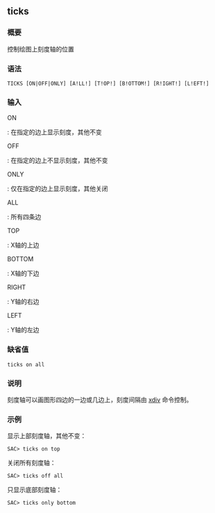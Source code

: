 ## ticks 

### 概要

控制绘图上刻度轴的位置

### 语法

``` {.bash}
TICKS [ON|OFF|ONLY] [A!LL!] [T!OP!] [B!OTTOM!] [R!IGHT!] [L!EFT!]
```

### 输入

ON

:   在指定的边上显示刻度，其他不变

OFF

:   在指定的边上不显示刻度，其他不变

ONLY

:   仅在指定的边上显示刻度，其他关闭

ALL

:   所有四条边

TOP

:   X轴的上边

BOTTOM

:   X轴的下边

RIGHT

:   Y轴的右边

LEFT

:   Y轴的左边

### 缺省值

``` {.bash}
ticks on all
```

### 说明

刻度轴可以画图形四边的一边或几边上，刻度间隔由 [xdiv](/commands/xdiv.md)
命令控制。

### 示例

显示上部刻度轴，其他不变：

``` {.bash}
SAC> ticks on top
```

关闭所有刻度轴：

``` {.bash}
SAC> ticks off all
```

只显示底部刻度轴：

``` {.bash}
SAC> ticks only bottom
```
